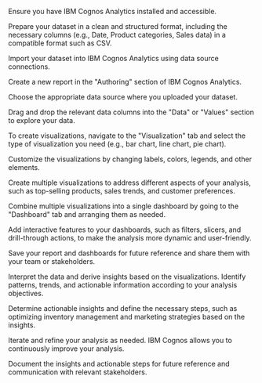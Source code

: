Ensure you have IBM Cognos Analytics installed and accessible.

Prepare your dataset in a clean and structured format, including the necessary columns (e.g., Date, Product categories, Sales data) in a compatible format such as CSV.

Import your dataset into IBM Cognos Analytics using data source connections.

Create a new report in the "Authoring" section of IBM Cognos Analytics.

Choose the appropriate data source where you uploaded your dataset.

Drag and drop the relevant data columns into the "Data" or "Values" section to explore your data.

To create visualizations, navigate to the "Visualization" tab and select the type of visualization you need (e.g., bar chart, line chart, pie chart).

Customize the visualizations by changing labels, colors, legends, and other elements.

Create multiple visualizations to address different aspects of your analysis, such as top-selling products, sales trends, and customer preferences.

Combine multiple visualizations into a single dashboard by going to the "Dashboard" tab and arranging them as needed.

Add interactive features to your dashboards, such as filters, slicers, and drill-through actions, to make the analysis more dynamic and user-friendly.

Save your report and dashboards for future reference and share them with your team or stakeholders.

Interpret the data and derive insights based on the visualizations. Identify patterns, trends, and actionable information according to your analysis objectives.

Determine actionable insights and define the necessary steps, such as optimizing inventory management and marketing strategies based on the insights.

Iterate and refine your analysis as needed. IBM Cognos allows you to continuously improve your analysis.

Document the insights and actionable steps for future reference and communication with relevant stakeholders.
